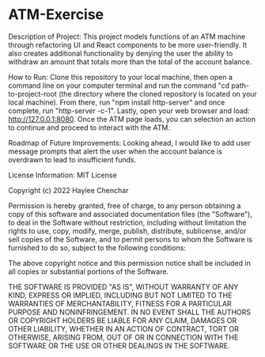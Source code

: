 # ATM-Exercise
Description of Project: This project models functions of an ATM machine through refactoring UI and React components to be more user-friendly. It also creates additional functionality by denying the user the ability to withdraw an amount that totals more than the total of the account balance.

How to Run: Clone this repository to your local machine, then open a command line on your computer terminal and run the command "cd path-to-project-root (the directory where the cloned repository is located on your local machine). From there, run "npm install http-server" and once complete, run "http-server -c-1". Lastly, open your web browser and load: http://127.0.0.1:8080. Once the ATM page loads, you can selection an action to continue and proceed to interact with the ATM.

Roadmap of Future Improvements: Looking ahead, I would like to add user message prompts that alert the user when the account balance is overdrawn to lead to insufficient funds.

License Information: MIT License

Copyright (c) 2022 Haylee Chenchar

Permission is hereby granted, free of charge, to any person obtaining a copy of this software and associated documentation files (the "Software"), to deal in the Software without restriction, including without limitation the rights to use, copy, modify, merge, publish, distribute, sublicense, and/or sell copies of the Software, and to permit persons to whom the Software is furnished to do so, subject to the following conditions:

The above copyright notice and this permission notice shall be included in all copies or substantial portions of the Software.

THE SOFTWARE IS PROVIDED "AS IS", WITHOUT WARRANTY OF ANY KIND, EXPRESS OR IMPLIED, INCLUDING BUT NOT LIMITED TO THE WARRANTIES OF MERCHANTABILITY, FITNESS FOR A PARTICULAR PURPOSE AND NONINFRINGEMENT. IN NO EVENT SHALL THE AUTHORS OR COPYRIGHT HOLDERS BE LIABLE FOR ANY CLAIM, DAMAGES OR OTHER LIABILITY, WHETHER IN AN ACTION OF CONTRACT, TORT OR OTHERWISE, ARISING FROM, OUT OF OR IN CONNECTION WITH THE SOFTWARE OR THE USE OR OTHER DEALINGS IN THE SOFTWARE.
